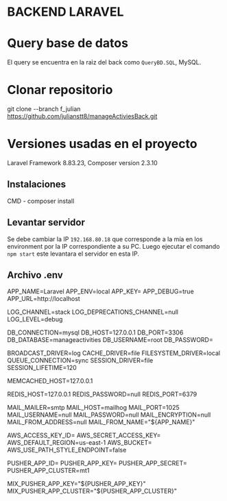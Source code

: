 # BACKEND LARAVEL

# Query base de datos

El query se encuentra en la raìz del back como `QueryBD.SQL`, MySQL.

# Clonar repositorio

git clone --branch f_julian https://github.com/julianstt8/manageActiviesBack.git

# Versiones usadas en el proyecto

Laravel Framework 8.83.23, 
Composer version 2.3.10

## Instalaciones

CMD - composer install

## Levantar servidor

Se debe cambiar la IP `192.168.80.18` que corresponde a la mía en los environment por la IP correspondiente a su PC.
Luego ejecutar el comando `npm start` este levantara el servidor en esta IP.

## Archivo .env

APP_NAME=Laravel
APP_ENV=local
APP_KEY=
APP_DEBUG=true
APP_URL=http://localhost

LOG_CHANNEL=stack
LOG_DEPRECATIONS_CHANNEL=null
LOG_LEVEL=debug

DB_CONNECTION=mysql
DB_HOST=127.0.0.1
DB_PORT=3306
DB_DATABASE=manageactivities
DB_USERNAME=root
DB_PASSWORD=

BROADCAST_DRIVER=log
CACHE_DRIVER=file
FILESYSTEM_DRIVER=local
QUEUE_CONNECTION=sync
SESSION_DRIVER=file
SESSION_LIFETIME=120

MEMCACHED_HOST=127.0.0.1

REDIS_HOST=127.0.0.1
REDIS_PASSWORD=null
REDIS_PORT=6379

MAIL_MAILER=smtp
MAIL_HOST=mailhog
MAIL_PORT=1025
MAIL_USERNAME=null
MAIL_PASSWORD=null
MAIL_ENCRYPTION=null
MAIL_FROM_ADDRESS=null
MAIL_FROM_NAME="${APP_NAME}"

AWS_ACCESS_KEY_ID=
AWS_SECRET_ACCESS_KEY=
AWS_DEFAULT_REGION=us-east-1
AWS_BUCKET=
AWS_USE_PATH_STYLE_ENDPOINT=false

PUSHER_APP_ID=
PUSHER_APP_KEY=
PUSHER_APP_SECRET=
PUSHER_APP_CLUSTER=mt1

MIX_PUSHER_APP_KEY="${PUSHER_APP_KEY}"
MIX_PUSHER_APP_CLUSTER="${PUSHER_APP_CLUSTER}"




